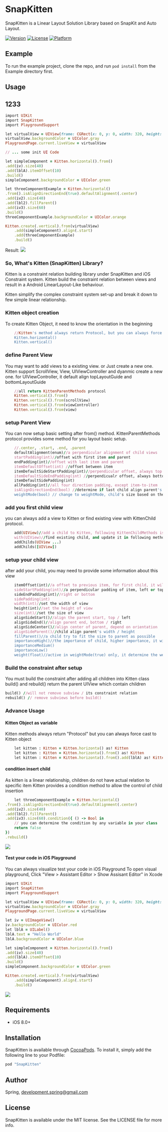 # SnapKitten

SnapKitten is a Linear Layout Solution Library based on SnapKit and Auto Layout.

[![Version](https://img.shields.io/cocoapods/v/SnapKitten.svg?style=flat)](http://cocoapods.org/pods/SnapKitten)
[![License](https://img.shields.io/cocoapods/l/SnapKitten.svg?style=flat)](http://cocoapods.org/pods/SnapKitten)
[![Platform](https://img.shields.io/cocoapods/p/SnapKitten.svg?style=flat)](http://cocoapods.org/pods/SnapKitten)

## Example

To run the example project, clone the repo, and run `pod install` from the Example directory first.

## Usage
## 1233
```ruby
import UIKit
import SnapKitten
import PlaygroundSupport

let virtualView = UIView(frame: CGRect(x: 0, y: 0, width: 320, height: 480))
virtualView.backgroundColor = UIColor.gray
PlaygroundPage.current.liveView = virtualView

// ... some init UI Code

let simpleComponent = Kitten.horizontal().from()
.add(iv).size(40)
.add(lblA).itemOffset(10)
.build()
simpleComponent.backgroundColor = UIColor.green

let threeComponentExample = Kitten.horizontal()
.from().isAlignDirectionEnd(true).defaultAlignment(.center)
.add(iv2).size(40)
.add(lbl2).fillParent()
.add(iv3).size(60)
.build()
threeComponentExample.backgroundColor = UIColor.orange

Kitten.create(.vertical).from(virtualView)
    .add(simpleComponent).align(.start)
    .add(threeComponentExample)
    .build()
```
Result:
![](website/static/simpleComponent.png)

### So, What's Kitten (SnapKitten) Library?

Kitten is a constraint relation building library under SnapKitten and iOS Constraint system.
Kitten build the constraint relation between views and result in a Android LinearLayout-Like behaviour.

Kitten simplify the complex constraint system set-up and break it down to few simple linear relationship. 


### Kitten object creation
To create Kitten Object, it need to know the orientation in the beginning
```ruby
	//Kitten's method always return Protocol, but you can always force cast to Kitten itself
	Kitten.horizontal()
	Kitten.vertical()
```

### define Parent View
You may want to add views to a existing view. or Just create a new one.
Kitten support ScrollView, View, UIViewController and dyanmic create a new one.
for UIViewController, it default align topLayoutGuide  and bottomLayoutGuide
```ruby
	//all return KittenParentMethods protocol
	Kitten.vertical().from()
	Kitten.vertical().from(scrollView)
	Kitten.vertical().from(viewController)
	Kitten.vertical().from(view)
```

### setup Parent View
You can now setup basic setting after from() method. KittenParentMethods protocol provides some method for you layout basic setup.
```ruby
	//.center, .start, .end, .parent
	defaultAlignment(enum)//a perpendicular alignment of child views
	startPadding(int)//offset with first item and parent
	endPadding(int)//offset with last item and parent
	itemDefaultOffset(int) //offset between item
	itemDefaultSideStartPadding(int)//perpendicular offset, always top or left
	itemDefaultSideEndPadding(int) //perpendicualr offset, always bottom or right
	itemDefaultSidePadding(int)
	allPadding(int)//all four direction padding, except item-to-item
	isAlignDirectionEnd(bool) //determine if last child align parent's end. Like match_parent in LinearLayout
	weightMode(bool) // change to weightMode, child's size based on the weight related to parent, usually use with isAlignDirectionEnd(true)
```
### add you first child view
you can always add a view to Kitten or find existing view with KittenChild protocol.
```ruby
	add(UIView)//add a child to Kitten, following KittenChildMethods is updating this child view 
	with(UIView)//find existing child, and update it in following method call
	addChilds(UIView ...)
	addChilds([UIView])
```

### setup your child view
after add your child, you may need to provide some information about this view
```ruby
	itemOffset(int)//a offset to previous item, for first child, it will not be active
	sideStartPadding(int)//a perpendicular padding of item, left or top
	sideEndPadding(int)//right or bottom
	sidePadding(int)
	width(int)//set the width of view
	height(int)//set the height of view
	size(int)//set the size of view
	alignSideStart()//align the parent start, top / left
	alignSideEnd()//align parent end, bottom / right
	alignSideCenter()//align center of parent, depend on orientation
	alignSideParent()//child align parent's width / height
	fillParent()//a child try to fit the size to parent as possible
	importanceHigh()//the importance of child, higher importance, it will not be compress if other view is big to fillup the parent orientation
	importanceMedium()
	importanceLow()
	weight(float)//active in weightMode(true) only, it determine the weight of item, default is 1.
```

### Build the constraint after setup
You must build the constraint after adding all children into Kitten class
build() and rebuild() return the parent UIView which contain children
```ruby
build() //will not remove subview / its constraint relation
rebuild() // remove subviews before build()
```

### Advance Usage

#### Kitten Object as variable
Kitten methods always return "Protocol" but you can always force cast to Kitten object
```ruby
	let kitten : Kitten = Kitten.horizonta() as! Kitten
	let kitten : Kitten = Kitten.horizonta().from() as! Kitten
	let kitten : Kitten = Kitten.horizonta().from().add(lblA) as! Kitten
```

#### condition insert child
As kitten is a linear relationship, children do not have actual relation to specific item
Kitten provides a condition method to allow the control of child insertion
```ruby
	let threeComponentExample = Kitten.horizontal()
.from().isAlignDirectionEnd(true).defaultAlignment(.center)
.add(iv2).size(40)
.add(lbl2).fillParent()
.add(iv3).size(60).condition({ () -> Bool in
	// you can determine the condition by any variable in your class
    return false
})
.rebuild()
```
![](website/static/conditionSample.png)

#### Test your code in iOS Playground
You can always visualize test your code in iOS Playground
To open visual playground, Click "View > Assistant Editor > Show Assisant Editor" in Xcode
```ruby
import UIKit
import SnapKitten
import PlaygroundSupport

let virtualView = UIView(frame: CGRect(x: 0, y: 0, width: 320, height: 100))
virtualView.backgroundColor = UIColor.gray
PlaygroundPage.current.liveView = virtualView

let iv = UIImageView()
iv.backgroundColor = UIColor.red
let lblA = UILabel()
lblA.text = "Hello World"
lblA.backgroundColor = UIColor.blue

let simpleComponent = Kitten.horizontal().from()
.add(iv).size(40)
.add(lblA).itemOffset(10)
.build()
simpleComponent.backgroundColor = UIColor.green

Kitten.create(.vertical).from(virtualView)
    .add(simpleComponent).align(.start)
    .build()
```
![](website/static/playground.png)

## Requirements
- iOS 8.0+

## Installation

SnapKitten is available through [CocoaPods](http://cocoapods.org). To install
it, simply add the following line to your Podfile:

```ruby
pod "SnapKitten"
```

## Author

Spring, development.spring@gmail.com

## License

SnapKitten is available under the MIT license. See the LICENSE file for more info.
